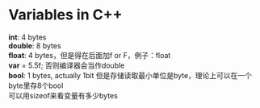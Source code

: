 # Variables in C++
**int**: 4 bytes  
**double**: 8 bytes  
**float**: 4 bytes，但是得在后面加f or F，例子：float  
**var** = 5.5f; 否则编译器会当作double  
**bool**: 1 bytes, actually 1bit 但是存储读取最小单位是byte，理论上可以在一个byte里存8个bool  
可以用sizeof来看变量有多少bytes  